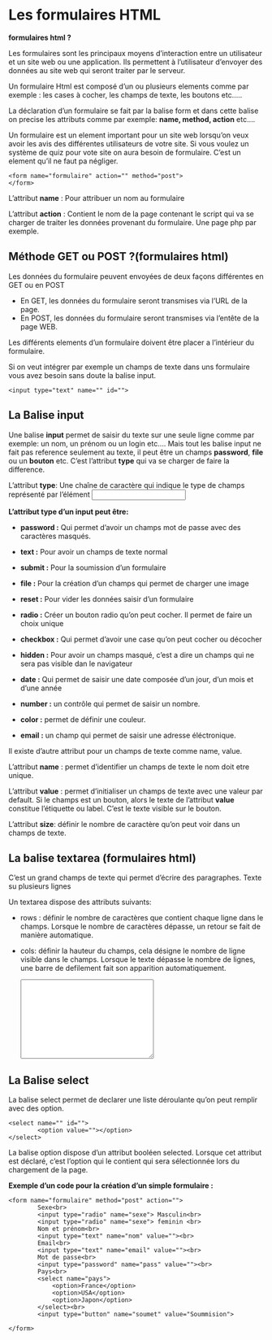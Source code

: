 # Les formulaires HTML


**formulaires html ?**

Les formulaires sont les principaux moyens d’interaction entre un utilisateur et un site web ou une application. Ils permettent à l’utilisateur d’envoyer des données au site web qui seront traiter par le serveur.

Un formulaire Html est composé d’un ou plusieurs elements comme par exemple : les cases à cocher, les champs de texte, les boutons etc…..

La déclaration d’un formulaire se fait par la balise form et dans cette balise on precise les attributs comme par exemple: **name, method, action** etc….

Un formulaire est un element important pour un site web lorsqu’on veux avoir les avis des différentes utilisateurs de votre site. Si vous voulez un système de quiz pour vote site on aura besoin de formulaire. C’est un element qu’il ne faut pa négliger.
	
    <form name="formulaire" action="" method="post">
    </form>

L’attribut **name** : Pour attribuer un nom au formulaire

L’attribut **action** : Contient le nom de la page contenant le script qui va se charger de traiter les données provenant du formulaire. Une page php par exemple.

## Méthode GET ou POST ?(formulaires html)

Les données du formulaire peuvent envoyées de deux façons différentes en GET ou en POST

- En GET, les données du formulaire seront transmises via l’URL de la page.
- En POST, les données du formulaire seront transmises via l’entête de la page WEB. 

Les différents elements d’un formulaire doivent être placer a l’intérieur du formulaire.

Si on veut intégrer par exemple un champs de texte dans uns formulaire vous avez besoin sans doute la balise input.
	
    <input type="text" name="" id="">

## La Balise input

Une balise **input** permet de saisir du texte sur une seule ligne comme par exemple: un nom, un prénom ou un login etc…. Mais tout les balise input ne fait pas reference seulement au texte, il peut être un champs **password**, **file** ou un **bouton** etc. C’est l’attribut **type** qui va se charger de faire la difference.

L’attribut **type**: Une chaîne de caractère qui indique le type de champs représenté par l’élément <input>

**L’attribut type d’un input peut être:**

- **password :** Qui permet d’avoir un champs mot de passe avec des caractères masqués.

- **text :** Pour avoir un champs de texte normal

- **submit :** Pour la soumission d’un formulaire

- **file :** Pour la création d’un champs qui permet de charger une image

- **reset :** Pour vider les données saisir d’un formulaire

- **radio :** Créer un bouton radio qu’on peut cocher. Il permet de faire un choix unique

- **checkbox :** Qui permet d’avoir une case qu’on peut cocher ou décocher
    
- **hidden :** Pour avoir un champs masqué, c’est a dire un champs qui ne sera pas visible dan le navigateur
    
- **date :** Qui permet de saisir une date composée d’un jour, d’un mois et d’une année
    
- **number :** un contrôle qui permet de saisir un nombre.
    
- **color :** permet de définir une couleur.
    
- **email :** un champ qui permet de saisir une adresse éléctronique.

Il existe d’autre attribut pour un champs de texte comme name, value.

L’attribut **name** : permet d’identifier un champs de texte le nom doit etre unique.

L’attribut **value** : permet d’initialiser un champs de texte avec une valeur par default. Si le champs est un bouton, alors le texte de l’attribut **value** constitue l’étiquette ou label. C’est le texte visible sur le bouton.

L’attribut **size**: définir le nombre de caractère qu’on peut voir dans un champs de texte.

## La balise textarea (formulaires html)

C’est un grand champs de texte qui permet d’écrire des paragraphes. Texte su plusieurs lignes

Un textarea dispose des attributs suivants:

- rows : définir le nombre de caractères que contient chaque ligne dans le champs. Lorsque le nombre de caractères dépasse, un retour se fait de manière automatique.
- cols: définir la hauteur du champs, cela désigne le nombre de ligne visible dans le champs. Lorsque le texte dépasse le nombre de lignes, une barre de defilement fait son apparition automatiquement.

	
    <textarea name="" id="" cols="30" rows="10"></textarea>

## La Balise select

La balise select permet de declarer une liste déroulante qu’on peut remplir avec des option.
	
    <select name="" id="">
            <option value=""></option>
    </select>

La balise option dispose d’un attribut booléen selected. Lorsque cet attribut est déclaré, c’est l’option qui le contient qui sera sélectionnée lors du chargement de la page.

**Exemple d’un code pour la création d’un simple formulaire :**

    <form name="formulaire" method="post" action="">
            Sexe<br>
            <input type="radio" name="sexe"> Masculin<br>
            <input type="radio" name="sexe"> feminin <br>
            Nom et prénom<br>
            <input type="text" name="nom" value=""><br>
            Email<br>
            <input type="text" name="email" value=""><br>
            Mot de passe<br>
            <input type="password" name="pass" value=""><br>
            Pays<br>
            <select name="pays">
                <option>France</option>
                <option>USA</option>
                <option>Japon</option>
            </select><br>
            <input type="button" name="soumet" value="Soummision">
    
    </form>